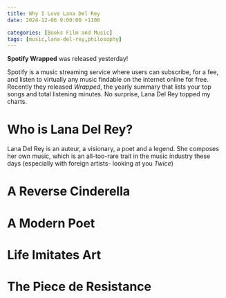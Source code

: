 ```yaml
---
title: Why I Love Lana Del Rey
date: 2024-12-06 9:00:00 +1100

categories: [Books Film and Music]
tags: [music,lana-del-rey,philosophy]
---
```


**Spotify Wrapped** was released yesterday!

Spotify is a music streaming service where users can subscribe, for a fee, and listen to virtually any music findable on the internet online for free. Recently they released *Wrapped*, the yearly summary that lists your top songs and total listening minutes. No surprise, Lana Del Rey topped my charts.

# Who is Lana Del Rey?

Lana Del Rey is an auteur, a visionary, a poet and a legend. She composes her own music, which is an all-too-rare trait in the music industry these days (especially with foreign artists- looking at you *Twice*)
# A Reverse Cinderella

# A Modern Poet

# Life Imitates Art

# The Piece de Resistance

